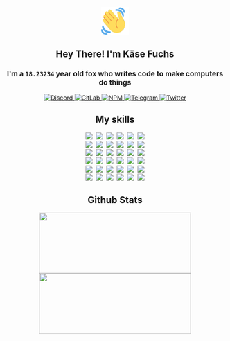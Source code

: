 <div><p align=center><img src=./resources/images/wave.gif width=64px height=64px></p><h2 align=center>Hey There! I'm Käse Fuchs</h2><h3 align=center>I'm a <code>18.23234</code> year old fox who writes code to make computers do things</h3><p align=center><a href=https://discord.com/users/507526681125322772><img alt=Discord src="https://img.shields.io/badge/Discord-5865F2?logo=discord&logoColor=white&style=flat-square#278d8809dba0d9ca8807c5a11107ab97"> </a><a href=https://gitlab.com/kasefuchs><img alt=GitLab src="https://img.shields.io/badge/GitLab-330F63?logo=gitlab&logoColor=white&style=flat-square#278d8809dba0d9ca8807c5a11107ab97"> </a><a href=https://npmjs.com/~kasefuchs><img alt=NPM src="https://img.shields.io/badge/NPM-CB3837?logo=npm&logoColor=white&style=flat-square#278d8809dba0d9ca8807c5a11107ab97"> </a><a href=https://t.me/kasefuchs><img alt=Telegram src="https://img.shields.io/badge/Telegram-2CA5E0?logo=telegram&logoColor=white&style=flat-square#278d8809dba0d9ca8807c5a11107ab97"> </a><a href=https://twitter.com/kasefuchs><img alt=Twitter src="https://img.shields.io/badge/Twitter-1DA1F2?logo=twitter&logoColor=white&style=flat-square#278d8809dba0d9ca8807c5a11107ab97"></a></p><h2 align=center>My skills</h2><p align=center><a href=https://aws.amazon.com/ ><picture><source srcset="https://skillicons.dev/icons?i=aws&theme=dark#278d8809dba0d9ca8807c5a11107ab97" media="(prefers-color-scheme: dark)"><source srcset="https://skillicons.dev/icons?i=aws&theme=light#278d8809dba0d9ca8807c5a11107ab97" media="(prefers-color-scheme: light), (prefers-color-scheme: no-preference)"><img src="https://skillicons.dev/icons?i=aws&theme=light#278d8809dba0d9ca8807c5a11107ab97"></picture></a>&nbsp;&nbsp;<a href=https://en.wikipedia.org/wiki/Bash_(Unix_shell)><picture><source srcset="https://skillicons.dev/icons?i=bash&theme=dark#278d8809dba0d9ca8807c5a11107ab97" media="(prefers-color-scheme: dark)"><source srcset="https://skillicons.dev/icons?i=bash&theme=light#278d8809dba0d9ca8807c5a11107ab97" media="(prefers-color-scheme: light), (prefers-color-scheme: no-preference)"><img src="https://skillicons.dev/icons?i=bash&theme=light#278d8809dba0d9ca8807c5a11107ab97"></picture></a>&nbsp;&nbsp;<a href=https://discord.com/developers/docs><picture><source srcset="https://skillicons.dev/icons?i=bots&theme=dark#278d8809dba0d9ca8807c5a11107ab97" media="(prefers-color-scheme: dark)"><source srcset="https://skillicons.dev/icons?i=bots&theme=light#278d8809dba0d9ca8807c5a11107ab97" media="(prefers-color-scheme: light), (prefers-color-scheme: no-preference)"><img src="https://skillicons.dev/icons?i=bots&theme=light#278d8809dba0d9ca8807c5a11107ab97"></picture></a>&nbsp;&nbsp;<a href=https://www.cloudflare.com/ ><picture><source srcset="https://skillicons.dev/icons?i=cloudflare&theme=dark#278d8809dba0d9ca8807c5a11107ab97" media="(prefers-color-scheme: dark)"><source srcset="https://skillicons.dev/icons?i=cloudflare&theme=light#278d8809dba0d9ca8807c5a11107ab97" media="(prefers-color-scheme: light), (prefers-color-scheme: no-preference)"><img src="https://skillicons.dev/icons?i=cloudflare&theme=light#278d8809dba0d9ca8807c5a11107ab97"></picture></a>&nbsp;&nbsp;<a href=https://en.wikipedia.org/wiki/CSS><picture><source srcset="https://skillicons.dev/icons?i=css&theme=dark#278d8809dba0d9ca8807c5a11107ab97" media="(prefers-color-scheme: dark)"><source srcset="https://skillicons.dev/icons?i=css&theme=light#278d8809dba0d9ca8807c5a11107ab97" media="(prefers-color-scheme: light), (prefers-color-scheme: no-preference)"><img src="https://skillicons.dev/icons?i=css&theme=light#278d8809dba0d9ca8807c5a11107ab97"></picture></a>&nbsp;&nbsp;<a href=https://www.docker.com/ ><picture><source srcset="https://skillicons.dev/icons?i=docker&theme=dark#278d8809dba0d9ca8807c5a11107ab97" media="(prefers-color-scheme: dark)"><source srcset="https://skillicons.dev/icons?i=docker&theme=light#278d8809dba0d9ca8807c5a11107ab97" media="(prefers-color-scheme: light), (prefers-color-scheme: no-preference)"><img src="https://skillicons.dev/icons?i=docker&theme=light#278d8809dba0d9ca8807c5a11107ab97"></picture></a><br><a href=https://www.electronjs.org/ ><picture><source srcset="https://skillicons.dev/icons?i=electron&theme=dark#278d8809dba0d9ca8807c5a11107ab97" media="(prefers-color-scheme: dark)"><source srcset="https://skillicons.dev/icons?i=electron&theme=light#278d8809dba0d9ca8807c5a11107ab97" media="(prefers-color-scheme: light), (prefers-color-scheme: no-preference)"><img src="https://skillicons.dev/icons?i=electron&theme=light#278d8809dba0d9ca8807c5a11107ab97"></picture></a>&nbsp;&nbsp;<a href=https://expressjs.com/ ><picture><source srcset="https://skillicons.dev/icons?i=express&theme=dark#278d8809dba0d9ca8807c5a11107ab97" media="(prefers-color-scheme: dark)"><source srcset="https://skillicons.dev/icons?i=express&theme=light#278d8809dba0d9ca8807c5a11107ab97" media="(prefers-color-scheme: light), (prefers-color-scheme: no-preference)"><img src="https://skillicons.dev/icons?i=express&theme=light#278d8809dba0d9ca8807c5a11107ab97"></picture></a>&nbsp;&nbsp;<a href=https://www.figma.com/ ><picture><source srcset="https://skillicons.dev/icons?i=figma&theme=dark#278d8809dba0d9ca8807c5a11107ab97" media="(prefers-color-scheme: dark)"><source srcset="https://skillicons.dev/icons?i=figma&theme=light#278d8809dba0d9ca8807c5a11107ab97" media="(prefers-color-scheme: light), (prefers-color-scheme: no-preference)"><img src="https://skillicons.dev/icons?i=figma&theme=light#278d8809dba0d9ca8807c5a11107ab97"></picture></a>&nbsp;&nbsp;<a href=https://firebase.google.com/ ><picture><source srcset="https://skillicons.dev/icons?i=firebase&theme=dark#278d8809dba0d9ca8807c5a11107ab97" media="(prefers-color-scheme: dark)"><source srcset="https://skillicons.dev/icons?i=firebase&theme=light#278d8809dba0d9ca8807c5a11107ab97" media="(prefers-color-scheme: light), (prefers-color-scheme: no-preference)"><img src="https://skillicons.dev/icons?i=firebase&theme=light#278d8809dba0d9ca8807c5a11107ab97"></picture></a>&nbsp;&nbsp;<a href=https://flask.palletsprojects.com/ ><picture><source srcset="https://skillicons.dev/icons?i=flask&theme=dark#278d8809dba0d9ca8807c5a11107ab97" media="(prefers-color-scheme: dark)"><source srcset="https://skillicons.dev/icons?i=flask&theme=light#278d8809dba0d9ca8807c5a11107ab97" media="(prefers-color-scheme: light), (prefers-color-scheme: no-preference)"><img src="https://skillicons.dev/icons?i=flask&theme=light#278d8809dba0d9ca8807c5a11107ab97"></picture></a>&nbsp;&nbsp;<a href=https://cloud.google.com/ ><picture><source srcset="https://skillicons.dev/icons?i=gcp&theme=dark#278d8809dba0d9ca8807c5a11107ab97" media="(prefers-color-scheme: dark)"><source srcset="https://skillicons.dev/icons?i=gcp&theme=light#278d8809dba0d9ca8807c5a11107ab97" media="(prefers-color-scheme: light), (prefers-color-scheme: no-preference)"><img src="https://skillicons.dev/icons?i=gcp&theme=light#278d8809dba0d9ca8807c5a11107ab97"></picture></a><br><a href=https://git-scm.com/ ><picture><source srcset="https://skillicons.dev/icons?i=git&theme=dark#278d8809dba0d9ca8807c5a11107ab97" media="(prefers-color-scheme: dark)"><source srcset="https://skillicons.dev/icons?i=git&theme=light#278d8809dba0d9ca8807c5a11107ab97" media="(prefers-color-scheme: light), (prefers-color-scheme: no-preference)"><img src="https://skillicons.dev/icons?i=git&theme=light#278d8809dba0d9ca8807c5a11107ab97"></picture></a>&nbsp;&nbsp;<a href=https://github.com/ ><picture><source srcset="https://skillicons.dev/icons?i=github&theme=dark#278d8809dba0d9ca8807c5a11107ab97" media="(prefers-color-scheme: dark)"><source srcset="https://skillicons.dev/icons?i=github&theme=light#278d8809dba0d9ca8807c5a11107ab97" media="(prefers-color-scheme: light), (prefers-color-scheme: no-preference)"><img src="https://skillicons.dev/icons?i=github&theme=light#278d8809dba0d9ca8807c5a11107ab97"></picture></a>&nbsp;&nbsp;<a href=https://gitlab.com/ ><picture><source srcset="https://skillicons.dev/icons?i=gitlab&theme=dark#278d8809dba0d9ca8807c5a11107ab97" media="(prefers-color-scheme: dark)"><source srcset="https://skillicons.dev/icons?i=gitlab&theme=light#278d8809dba0d9ca8807c5a11107ab97" media="(prefers-color-scheme: light), (prefers-color-scheme: no-preference)"><img src="https://skillicons.dev/icons?i=gitlab&theme=light#278d8809dba0d9ca8807c5a11107ab97"></picture></a>&nbsp;&nbsp;<a href=https://www.heroku.com/ ><picture><source srcset="https://skillicons.dev/icons?i=heroku&theme=dark#278d8809dba0d9ca8807c5a11107ab97" media="(prefers-color-scheme: dark)"><source srcset="https://skillicons.dev/icons?i=heroku&theme=light#278d8809dba0d9ca8807c5a11107ab97" media="(prefers-color-scheme: light), (prefers-color-scheme: no-preference)"><img src="https://skillicons.dev/icons?i=heroku&theme=light#278d8809dba0d9ca8807c5a11107ab97"></picture></a>&nbsp;&nbsp;<a href=https://en.wikipedia.org/wiki/HTML><picture><source srcset="https://skillicons.dev/icons?i=html&theme=dark#278d8809dba0d9ca8807c5a11107ab97" media="(prefers-color-scheme: dark)"><source srcset="https://skillicons.dev/icons?i=html&theme=light#278d8809dba0d9ca8807c5a11107ab97" media="(prefers-color-scheme: light), (prefers-color-scheme: no-preference)"><img src="https://skillicons.dev/icons?i=html&theme=light#278d8809dba0d9ca8807c5a11107ab97"></picture></a>&nbsp;&nbsp;<a href=https://en.wikipedia.org/wiki/JavaScript><picture><source srcset="https://skillicons.dev/icons?i=js&theme=dark#278d8809dba0d9ca8807c5a11107ab97" media="(prefers-color-scheme: dark)"><source srcset="https://skillicons.dev/icons?i=js&theme=light#278d8809dba0d9ca8807c5a11107ab97" media="(prefers-color-scheme: light), (prefers-color-scheme: no-preference)"><img src="https://skillicons.dev/icons?i=js&theme=light#278d8809dba0d9ca8807c5a11107ab97"></picture></a><br><a href=https://en.wikipedia.org/wiki/Linux><picture><source srcset="https://skillicons.dev/icons?i=linux&theme=dark#278d8809dba0d9ca8807c5a11107ab97" media="(prefers-color-scheme: dark)"><source srcset="https://skillicons.dev/icons?i=linux&theme=light#278d8809dba0d9ca8807c5a11107ab97" media="(prefers-color-scheme: light), (prefers-color-scheme: no-preference)"><img src="https://skillicons.dev/icons?i=linux&theme=light#278d8809dba0d9ca8807c5a11107ab97"></picture></a>&nbsp;&nbsp;<a href=https://mui.com/ ><picture><source srcset="https://skillicons.dev/icons?i=materialui&theme=dark#278d8809dba0d9ca8807c5a11107ab97" media="(prefers-color-scheme: dark)"><source srcset="https://skillicons.dev/icons?i=materialui&theme=light#278d8809dba0d9ca8807c5a11107ab97" media="(prefers-color-scheme: light), (prefers-color-scheme: no-preference)"><img src="https://skillicons.dev/icons?i=materialui&theme=light#278d8809dba0d9ca8807c5a11107ab97"></picture></a>&nbsp;&nbsp;<a href=https://en.wikipedia.org/wiki/Markdown><picture><source srcset="https://skillicons.dev/icons?i=md&theme=dark#278d8809dba0d9ca8807c5a11107ab97" media="(prefers-color-scheme: dark)"><source srcset="https://skillicons.dev/icons?i=md&theme=light#278d8809dba0d9ca8807c5a11107ab97" media="(prefers-color-scheme: light), (prefers-color-scheme: no-preference)"><img src="https://skillicons.dev/icons?i=md&theme=light#278d8809dba0d9ca8807c5a11107ab97"></picture></a>&nbsp;&nbsp;<a href=https://www.mongodb.com/ ><picture><source srcset="https://skillicons.dev/icons?i=mongodb&theme=dark#278d8809dba0d9ca8807c5a11107ab97" media="(prefers-color-scheme: dark)"><source srcset="https://skillicons.dev/icons?i=mongodb&theme=light#278d8809dba0d9ca8807c5a11107ab97" media="(prefers-color-scheme: light), (prefers-color-scheme: no-preference)"><img src="https://skillicons.dev/icons?i=mongodb&theme=light#278d8809dba0d9ca8807c5a11107ab97"></picture></a>&nbsp;&nbsp;<a href=https://www.mysql.com/ ><picture><source srcset="https://skillicons.dev/icons?i=mysql&theme=dark#278d8809dba0d9ca8807c5a11107ab97" media="(prefers-color-scheme: dark)"><source srcset="https://skillicons.dev/icons?i=mysql&theme=light#278d8809dba0d9ca8807c5a11107ab97" media="(prefers-color-scheme: light), (prefers-color-scheme: no-preference)"><img src="https://skillicons.dev/icons?i=mysql&theme=light#278d8809dba0d9ca8807c5a11107ab97"></picture></a>&nbsp;&nbsp;<a href=https://nextjs.org/ ><picture><source srcset="https://skillicons.dev/icons?i=nextjs&theme=dark#278d8809dba0d9ca8807c5a11107ab97" media="(prefers-color-scheme: dark)"><source srcset="https://skillicons.dev/icons?i=nextjs&theme=light#278d8809dba0d9ca8807c5a11107ab97" media="(prefers-color-scheme: light), (prefers-color-scheme: no-preference)"><img src="https://skillicons.dev/icons?i=nextjs&theme=light#278d8809dba0d9ca8807c5a11107ab97"></picture></a><br><a href=https://nodejs.org/en/ ><picture><source srcset="https://skillicons.dev/icons?i=nodejs&theme=dark#278d8809dba0d9ca8807c5a11107ab97" media="(prefers-color-scheme: dark)"><source srcset="https://skillicons.dev/icons?i=nodejs&theme=light#278d8809dba0d9ca8807c5a11107ab97" media="(prefers-color-scheme: light), (prefers-color-scheme: no-preference)"><img src="https://skillicons.dev/icons?i=nodejs&theme=light#278d8809dba0d9ca8807c5a11107ab97"></picture></a>&nbsp;&nbsp;<a href=https://www.postgresql.org/ ><picture><source srcset="https://skillicons.dev/icons?i=postgres&theme=dark#278d8809dba0d9ca8807c5a11107ab97" media="(prefers-color-scheme: dark)"><source srcset="https://skillicons.dev/icons?i=postgres&theme=light#278d8809dba0d9ca8807c5a11107ab97" media="(prefers-color-scheme: light), (prefers-color-scheme: no-preference)"><img src="https://skillicons.dev/icons?i=postgres&theme=light#278d8809dba0d9ca8807c5a11107ab97"></picture></a>&nbsp;&nbsp;<a href=https://learn.microsoft.com/en-us/powershell/ ><picture><source srcset="https://skillicons.dev/icons?i=powershell&theme=dark#278d8809dba0d9ca8807c5a11107ab97" media="(prefers-color-scheme: dark)"><source srcset="https://skillicons.dev/icons?i=powershell&theme=light#278d8809dba0d9ca8807c5a11107ab97" media="(prefers-color-scheme: light), (prefers-color-scheme: no-preference)"><img src="https://skillicons.dev/icons?i=powershell&theme=light#278d8809dba0d9ca8807c5a11107ab97"></picture></a>&nbsp;&nbsp;<a href=https://www.python.org/ ><picture><source srcset="https://skillicons.dev/icons?i=py&theme=dark#278d8809dba0d9ca8807c5a11107ab97" media="(prefers-color-scheme: dark)"><source srcset="https://skillicons.dev/icons?i=py&theme=light#278d8809dba0d9ca8807c5a11107ab97" media="(prefers-color-scheme: light), (prefers-color-scheme: no-preference)"><img src="https://skillicons.dev/icons?i=py&theme=light#278d8809dba0d9ca8807c5a11107ab97"></picture></a>&nbsp;&nbsp;<a href=https://www.raspberrypi.org/ ><picture><source srcset="https://skillicons.dev/icons?i=raspberrypi&theme=dark#278d8809dba0d9ca8807c5a11107ab97" media="(prefers-color-scheme: dark)"><source srcset="https://skillicons.dev/icons?i=raspberrypi&theme=light#278d8809dba0d9ca8807c5a11107ab97" media="(prefers-color-scheme: light), (prefers-color-scheme: no-preference)"><img src="https://skillicons.dev/icons?i=raspberrypi&theme=light#278d8809dba0d9ca8807c5a11107ab97"></picture></a>&nbsp;&nbsp;<a href=https://reactjs.org/ ><picture><source srcset="https://skillicons.dev/icons?i=react&theme=dark#278d8809dba0d9ca8807c5a11107ab97" media="(prefers-color-scheme: dark)"><source srcset="https://skillicons.dev/icons?i=react&theme=light#278d8809dba0d9ca8807c5a11107ab97" media="(prefers-color-scheme: light), (prefers-color-scheme: no-preference)"><img src="https://skillicons.dev/icons?i=react&theme=light#278d8809dba0d9ca8807c5a11107ab97"></picture></a><br><a href=https://redux.js.org/ ><picture><source srcset="https://skillicons.dev/icons?i=redux&theme=dark#278d8809dba0d9ca8807c5a11107ab97" media="(prefers-color-scheme: dark)"><source srcset="https://skillicons.dev/icons?i=redux&theme=light#278d8809dba0d9ca8807c5a11107ab97" media="(prefers-color-scheme: light), (prefers-color-scheme: no-preference)"><img src="https://skillicons.dev/icons?i=redux&theme=light#278d8809dba0d9ca8807c5a11107ab97"></picture></a>&nbsp;&nbsp;<a href=https://en.wikipedia.org/wiki/Regular_expression><picture><source srcset="https://skillicons.dev/icons?i=regex&theme=dark#278d8809dba0d9ca8807c5a11107ab97" media="(prefers-color-scheme: dark)"><source srcset="https://skillicons.dev/icons?i=regex&theme=light#278d8809dba0d9ca8807c5a11107ab97" media="(prefers-color-scheme: light), (prefers-color-scheme: no-preference)"><img src="https://skillicons.dev/icons?i=regex&theme=light#278d8809dba0d9ca8807c5a11107ab97"></picture></a>&nbsp;&nbsp;<a href=https://en.wikipedia.org/wiki/Sass_(stylesheet_language)><picture><source srcset="https://skillicons.dev/icons?i=sass&theme=dark#278d8809dba0d9ca8807c5a11107ab97" media="(prefers-color-scheme: dark)"><source srcset="https://skillicons.dev/icons?i=sass&theme=light#278d8809dba0d9ca8807c5a11107ab97" media="(prefers-color-scheme: light), (prefers-color-scheme: no-preference)"><img src="https://skillicons.dev/icons?i=sass&theme=light#278d8809dba0d9ca8807c5a11107ab97"></picture></a>&nbsp;&nbsp;<a href=https://www.typescriptlang.org/ ><picture><source srcset="https://skillicons.dev/icons?i=ts&theme=dark#278d8809dba0d9ca8807c5a11107ab97" media="(prefers-color-scheme: dark)"><source srcset="https://skillicons.dev/icons?i=ts&theme=light#278d8809dba0d9ca8807c5a11107ab97" media="(prefers-color-scheme: light), (prefers-color-scheme: no-preference)"><img src="https://skillicons.dev/icons?i=ts&theme=light#278d8809dba0d9ca8807c5a11107ab97"></picture></a>&nbsp;&nbsp;<a href=https://unity.com/ ><picture><source srcset="https://skillicons.dev/icons?i=unity&theme=dark#278d8809dba0d9ca8807c5a11107ab97" media="(prefers-color-scheme: dark)"><source srcset="https://skillicons.dev/icons?i=unity&theme=light#278d8809dba0d9ca8807c5a11107ab97" media="(prefers-color-scheme: light), (prefers-color-scheme: no-preference)"><img src="https://skillicons.dev/icons?i=unity&theme=light#278d8809dba0d9ca8807c5a11107ab97"></picture></a>&nbsp;&nbsp;<a href=https://workers.cloudflare.com/ ><picture><source srcset="https://skillicons.dev/icons?i=workers&theme=dark#278d8809dba0d9ca8807c5a11107ab97" media="(prefers-color-scheme: dark)"><source srcset="https://skillicons.dev/icons?i=workers&theme=light#278d8809dba0d9ca8807c5a11107ab97" media="(prefers-color-scheme: light), (prefers-color-scheme: no-preference)"><img src="https://skillicons.dev/icons?i=workers&theme=light#278d8809dba0d9ca8807c5a11107ab97"></picture></a><br></p><h2 align=center>Github Stats</h2><p align=center><picture><source srcset="https://github-readme-stats-kasefuchs.vercel.app/api/?count_private=true&hide_border=true&hide_rank=true&line_height=20&hide_title=true&username=Kasefuchs&theme=dark#278d8809dba0d9ca8807c5a11107ab97" media="(prefers-color-scheme: dark)"><source srcset="https://github-readme-stats-kasefuchs.vercel.app/api/?count_private=true&hide_border=true&hide_rank=true&line_height=20&hide_title=true&username=Kasefuchs&theme=light#278d8809dba0d9ca8807c5a11107ab97" media="(prefers-color-scheme: light), (prefers-color-scheme: no-preference)"><img align=middle width=350 height=140 src="https://github-readme-stats-kasefuchs.vercel.app/api/?count_private=true&hide_border=true&hide_rank=true&line_height=20&hide_title=true&username=Kasefuchs&theme=light#278d8809dba0d9ca8807c5a11107ab97"></picture><picture><source srcset="https://github-readme-stats-kasefuchs.vercel.app/api/top-langs/?count_private=true&hide_border=true&layout=compact&username=Kasefuchs&theme=dark#278d8809dba0d9ca8807c5a11107ab97" media="(prefers-color-scheme: dark)"><source srcset="https://github-readme-stats-kasefuchs.vercel.app/api/top-langs/?count_private=true&hide_border=true&layout=compact&username=Kasefuchs&theme=light#278d8809dba0d9ca8807c5a11107ab97" media="(prefers-color-scheme: light), (prefers-color-scheme: no-preference)"><img align=middle width=350 height=140 src="https://github-readme-stats-kasefuchs.vercel.app/api/top-langs/?count_private=true&hide_border=true&layout=compact&username=Kasefuchs&theme=light#278d8809dba0d9ca8807c5a11107ab97"></picture></p><img src="https://hit.yhype.me/github/profile?user_id=64592097#278d8809dba0d9ca8807c5a11107ab97" alt=""></div>
